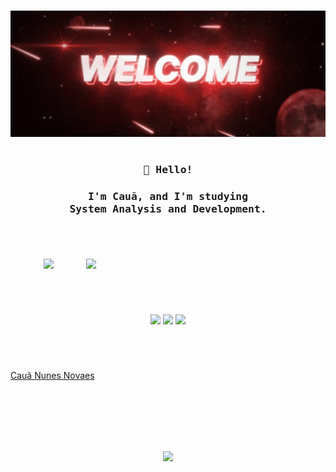 <body background_color="070417">
<h1></h1>
  <p align="center"><img src="https://github.com/Nun3s01/Nun3s01/blob/main/resources/tenor.gif" width="550px"/></p>
  <h1></h1>
  <h3 align="center"><samp>👋 Hello!</samp></h3>
  <h3 align="center">
    <samp>I'm Cauã, and I'm studying</samp>
    <samp>
      </br> System Analysis and Development.
    </samp>
    <samp>
      </br>   <! -- /\/\ continuação do parágrafo de cima /\/\ -->
    </samp>
  </h3>
</body>
<h1></h1>

</br>
<p align="center">
  <img src="https://github-readme-stats.vercel.app/api?username=Nun3s01&show=reviews&show_icons=true&theme=shadow_red&icon_color=ff0000&title_color=ffffff&text_color=ededed&bg_color=070417"width="380"/>
  <img src="https://github-readme-stats.vercel.app/api/top-langs/?username=Nun3s01&layout=compact&show_icons=true&theme=shadow_red&icon_color=ff0000&title_color=ffffff&text_color=ededed&bg_color=070417" width="383" align="right"/>
</p>

<h1></h1>

</br>
<p align="center">
  <img src="https://github-readme-stats.vercel.app/api/pin/?username=Nun3s01&repo=bhaskara.s-algorithm&theme=shadow_red&icon_color=ff0000&text_color=ededed&title_color=ffffff&bg_color=070417" width="300" />
  <img src="https://github-readme-stats.vercel.app/api/pin/?username=Nun3s01&repo=hello-world&theme=shadow_red&icon_color=ff0000&text_color=ededed&title_color=ffffff&bg_color=070417" width="300"/> 
  <img src="https://github-readme-stats.vercel.app/api/pin/?username=Nun3s01&repo=converting-seconds.py&theme=shadow_red&icon_color=ff0000&text_color=ededed&title_color=ffffff&bg_color=070417" width="257" align=""/>
</p>

<h1></h1>

</br>
<p align="center">
  <div class="badge-base LI-profile-badge" data-locale="pt_BR" data-size="large" data-theme="dark" data-type="HORIZONTAL" data-vanity="cauãnunes77" data-version="v1">
    <a class="badge-base__link LI-simple-link" href="https://br.linkedin.com/in/cau%C3%A3nunes77?trk=profile-badge">Cauã Nunes Novaes</a>
  </div>            
</p>
</br>
</br>
</br>
</br>
</br>
<p align="center" background_color="#070417">
  <img src="https://komarev.com/ghpvc/?username=Nun3s01&style=plastic&color=blue"/>
</p>
